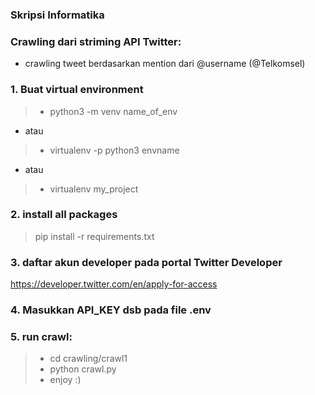 ### Skripsi Informatika

### Crawling dari striming API Twitter:
  * crawling tweet berdasarkan mention dari @username (@Telkomsel)

### 1. Buat virtual environment
> * python3 -m venv name_of_env
* atau
> * virtualenv -p python3 envname
* atau
> * virtualenv my_project

### 2. install all packages
> pip install -r requirements.txt

### 3. daftar akun developer pada portal Twitter Developer
https://developer.twitter.com/en/apply-for-access
### 4. Masukkan API_KEY dsb pada file .env

### 5. run crawl:
> * cd crawling/crawl1
> * python crawl.py
> * enjoy :)
